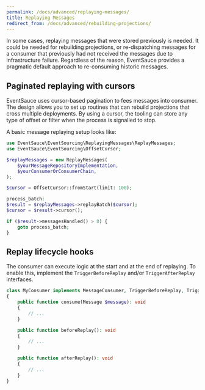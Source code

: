```yaml
---
permalink: /docs/advanced/replaying-messages/
title: Replaying Messages
redirect_from: /docs/advanced/rebuilding-projections/
---
```


In some cases, replaying messages that were stored previously is needed. It could be needed
for rebuilding projections, or re-dispatching messages for a consumer that previously had not
received the messages due to infrastructure failure. Regardless of the reason, EventSauce
provides a pragmatic default approach to re-consuming historic messages.

## Paginated replaying with cursors

EventSauce uses cursor-based pagination to fees messages into consumer. The design allows you
to set up routines that can rebuild projections that cross multiple deployments. By using a
cursor, the tooling can store any type of offset or filter when the process is signalled to stop.

A basic message replaying setup looks like:

```php
use EventSauce\EventSourcing\ReplayingMessages\ReplayMessages;
use EventSauce\EventSourcing\OffsetCursor;

$replayMessages = new ReplayMessages(
    $yourMessageRepositoryImplementation,
    $yourConsumerOrConsumerChain,
);

$cursor = OffsetCursor::fromStart(limit: 100);

process_batch:
$result = $replayMessages->replayBatch($cursor);
$cursor = $result->cursor();

if ($result->messagesHandled() > 0) {
    goto process_batch;
}
```

## Replay lifecycle hooks

The consumer can execute logic at the start and at the end of replaying. To enable this,
implement the `TriggerBeforeReplay` and/or `TriggerAfterReplay` interfaces.

```php
class MyConsumer implements MessageConsumer, TriggerBeforeReplay, TriggerAfterReplay
{
    public function consume(Message $message): void
    {
        // ...
    }

    public function beforeReplay(): void
    {
        // ...
    }

    public function afterReplay(): void
    {
        // ...
    }
}
```
